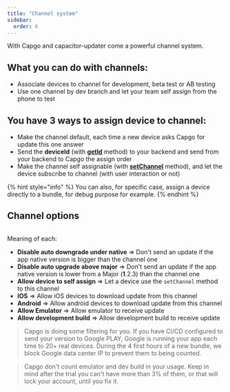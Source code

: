 ```yaml
---
title: "Channel system"
sidebar:
  order: 6
---
```


With Capgo and capacitor-updater come a powerful channel system.

## What you can do with channels:

* Associate devices to channel for development, beta test or AB testing
* Use one channel by dev branch and let your team self assign from the phone to test

## You have 3 ways to assign device to channel:

* Make the channel default, each time a new device asks Capgo for update this one answer
* Send the **deviceId** (with [**getId**](https://docs.capgo.app/plugin/api#getid) method) to your backend and send from your backend to Capgo the assign order
* Make the channel self assignable (with [**setChannel**](https://docs.capgo.app/plugin/api#setchannel) method), and let the device subscribe to channel (with user interaction or not)

{% hint style="info" %}
You can also, for specific case, assign a device directly to a bundle, for debug purpose for example.
{% endhint %}

## Channel options

<figure><img src="/image (1).png" alt=""><figcaption></figcaption></figure>

Meaning of each:

* **Disable auto downgrade under native** => Don't send an update if the app native version is bigger than the channel one
* **Disable auto upgrade above major** => Don't send an update if the app native version is lower from a Major (**1**.2.3) than the channel one
* **Allow device to self assign** => Let a device use the `setChannel` method to this channel
* **IOS** => Allow iOS devices to download update from this channel
* **Android** => Allow android devices to download update from this channel
* **Allow Emulator** => Allow emulator to receive update
* **Allow development build** => Allow development build to receive update

> Capgo is doing some filtering for you. If you have CI/CD configured to send your version to Google PLAY, Google is running your app each time to 20+ real devices. During the 4 first hours of a new bundle, we block Google data center IP to prevent them to being counted.

> Capgo don't count emulator and dev build in your usage. Keep in mind after the trial you can't have more than 3% of them, or that will lock your account, until you fix it.
